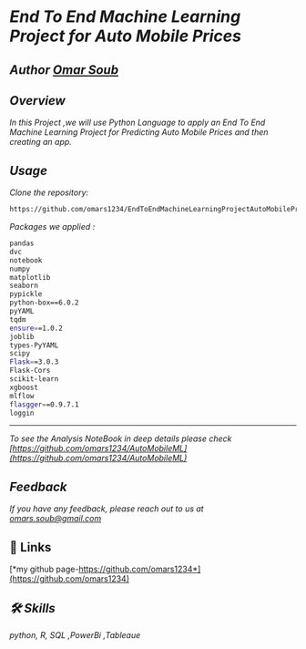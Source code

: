 # *End To End Machine Learning Project for Auto Mobile Prices*

## *Author  [Omar Soub](https://github.com/omars1234)*

## *Overview*

*In this Project ,we will use Python Language to apply an End To End Machine Learning Project for Predicting Auto Mobile Prices and then creating an app.*

## *Usage*

*Clone the repository:*


```bash
https://github.com/omars1234/EndToEndMachineLearningProjectAutoMobilePrice.git
```

*Packages we applied :*

```bash
pandas 
dvc
notebook
numpy
matplotlib
seaborn
pypickle
python-box==6.0.2
pyYAML
tqdm
ensure==1.0.2
joblib
types-PyYAML
scipy
Flask==3.0.3
Flask-Cors
scikit-learn
xgboost
mlflow
flasgger==0.9.7.1
loggin
```

 ----------------------------------------

*To see the Analysis NoteBook in deep details please check [https://github.com/omars1234/AutoMobileML](https://github.com/omars1234/AutoMobileML)*  



## *Feedback*

*If you have any feedback, please reach out to us at omars.soub@gmail.com*

## 🔗 Links

[*my github page-https://github.com/omars1234*](https://github.com/omars1234)

## *🛠 Skills*
*python, R, SQL ,PowerBi ,Tableaue*